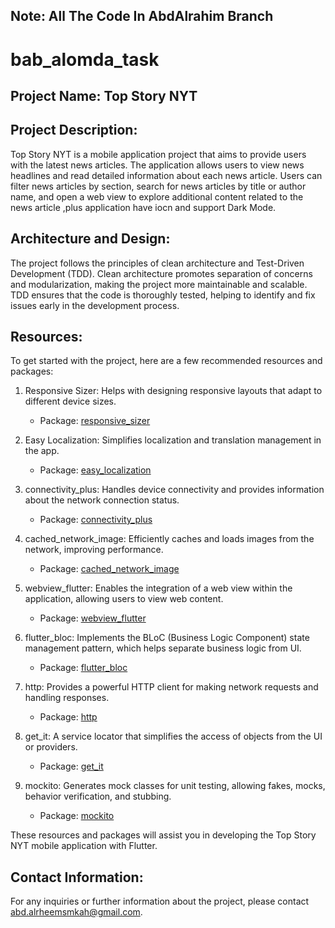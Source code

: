 ## Note: All The Code In AbdAlrahim Branch
# bab_alomda_task
## Project Name: Top Story NYT

## Project Description:
Top Story NYT is a mobile application project that aims to provide users with the latest news articles. The application allows users to view news headlines and read detailed information about each news article. Users can filter news articles by section, search for news articles by title or author name, and open a web view to explore additional content related to the news article ,plus application have iocn and support Dark Mode.

## Architecture and Design:
The project follows the principles of clean architecture and Test-Driven Development (TDD). Clean architecture promotes separation of concerns and modularization, making the project more maintainable and scalable. TDD ensures that the code is thoroughly tested, helping to identify and fix issues early in the development process.

## Resources:
To get started with the project, here are a few recommended resources and packages:

1. Responsive Sizer: Helps with designing responsive layouts that adapt to different device sizes.
   - Package: [responsive_sizer](https://pub.dev/packages/responsive_sizer)

2. Easy Localization: Simplifies localization and translation management in the app.
   - Package: [easy_localization](https://pub.dev/packages/easy_localization)

3. connectivity_plus: Handles device connectivity and provides information about the network connection status.
   - Package: [connectivity_plus](https://pub.dev/packages/connectivity_plus)

4. cached_network_image: Efficiently caches and loads images from the network, improving performance.
   - Package: [cached_network_image](https://pub.dev/packages/cached_network_image)

5. webview_flutter: Enables the integration of a web view within the application, allowing users to view web content.
   - Package: [webview_flutter](https://pub.dev/packages/webview_flutter)

6. flutter_bloc: Implements the BLoC (Business Logic Component) state management pattern, which helps separate business logic from UI.
   - Package: [flutter_bloc](https://pub.dev/packages/flutter_bloc)

7. http: Provides a powerful HTTP client for making network requests and handling responses.
   - Package: [http](https://pub.dev/packages/http)

8. get_it: A service locator that simplifies the access of objects from the UI or providers.
   - Package: [get_it](https://pub.dev/packages/get_it)

9. mockito: Generates mock classes for unit testing, allowing fakes, mocks, behavior verification, and stubbing.
   - Package: [mockito](https://pub.dev/packages/mockito)

These resources and packages will assist you in developing the Top Story NYT mobile application with Flutter.

## Contact Information:
For any inquiries or further information about the project, please contact abd.alrheemsmkah@gmail.com.
